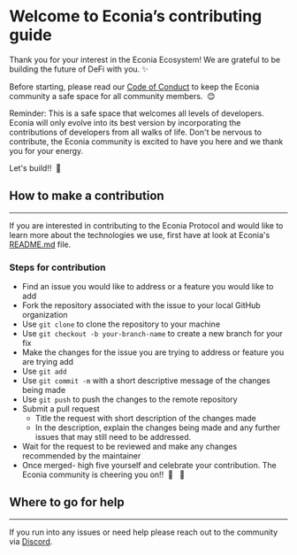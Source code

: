 #  Welcome to Econia’s contributing guide

Thank you for your interest in the Econia Ecosystem! We are grateful to be building the future of DeFi with you. :sparkles:

Before starting, please read our [Code of Conduct](CODE_OF_CONDUCT.md) to keep the Econia community a safe space for all community members. &nbsp;:blush:

Reminder: This is a safe space that welcomes all levels of developers. Econia will only evolve into its best version by incorporating the contributions of developers from all walks of life. Don't be nervous to contribute, the Econia community is excited to have you here and we thank you for your energy.

Let's build!! &nbsp;:hammer:

## How to make a contribution
---

If you are interested in contributing to the Econia Protocol and would like to learn more about the technologies we use, first have at look at Econia's [README.md](README.md) file.

### Steps for contribution

- Find an issue you would like to address or a feature you would like to add
- Fork the repository associated with the issue to your local GitHub organization
- Use `git clone` to clone the repository to your machine
- Use `git checkout -b your-branch-name` to create a new branch for your fix
- Make the changes for the issue you are trying to address or feature you are trying add
- Use `git add`
- Use `git commit -m` with a short descriptive message of the changes being made
- Use `git push` to push the changes to the remote repository
- Submit a pull request
    - Title the request with short description of the changes made
    - In the description, explain the changes being made and any further issues that may still need to be addressed.
- Wait for the request to be reviewed and make any changes recommended by the maintainer
- Once merged- high five yourself and celebrate your contribution. The Econia community is cheering you on!! &nbsp;:clap: &nbsp; :tada:

## Where to go for help
---

If you run into any issues or need help please reach out to the community via [Discord](https://discord.gg/ekN8fUCf).
